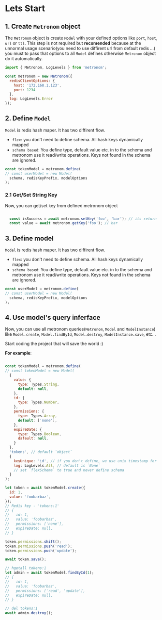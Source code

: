 # Lets Start
## 1. Create `Metronom` object
The `Metronom` object is create `Model` with your defined options like `port`, `host`, `url` or `ttl`. This step is not required but **recomended** because at the unnormal usage scenario(you need to use diffirent url from default redis ...) you must to pass that options to all `Model` defines otherwise `Metronom` object do it automatically.

```js
import { Metronom, LogLevels } from 'metronom';

const metronom = new Metronom({
  redisClientOptions: {
    host: '172.168.1.123',
    port: 1234
  },
  log: LogLevels.Error
});
```

## 2. Define `Model`
`Model` is redis hash maper. It has two diffirent flow.
+ `flex`: you don't need to define schema. All hash keys dynamically mapped
+ `schema based`: You define type, default value etc. in to the schema and metronom use it read/write operations. Keys not found in the schema are ignored.

```js
const tokenModel = metronom.define(
// const userModel = new Model(
  schema, redisKeyPrefix, modelOptions
);
```
### 2.1 Get/Set String Key
  Now, you can get/set key from defined metronom object
  ```js
  
    const isSuccess = await metronom.setKey('foo', 'bar'); // its return "OK"
    const value = await metronom.getKey('foo'); // bar
  ```

## 3. Define model
`Model` is redis hash maper. It has two diffirent flow.
+ `flex`: you don't need to define schema. All hash keys dynamically mapped
+ `schema based`: You define type, default value etc. in to the schema and metronom use it read/write operations. Keys not found in the schema are ignored.
```js
const userModel = metronom.define(
// const userModel = new Model(
  schema, redisKeyPrefix, modelOptions
);
```

## 4. Use model's query inferface
Now, you can use all metronom queries(`Metronom`, `Model` and `ModelInstance`) like `Model.create`, `Model.findById`, `Model.destroy`, `ModelInstance.save`, etc. .

Start coding the project that will save the world :)

**For example**:
```js

const tokenModel = metronom.define(
// const tokenModel = new Model(
  {
    value: {
      type: Types.String,
      default: null,
    },
    id: {
      type: Types.Number,
    },
    permissions: {
      type: Types.Array,
      default: ['none'],
    },
    expireDate: {
      type: Types.Boolean,
      dafeult: null,
    }
  },
  'tokens', // default `object`
  { 
    keyUnique: 'id', // if you don't define, we use unix timestamp for `keyUniqe` value
    log: LogLevels.All, // default is `None`
    // set `flexSchema` to true and never define schema
  }
);

let token = await tokenModel.create({
  id: 1,
  value: 'foobarbaz',
});
// Redis key - 'tokens:1'
// {
//   id: 1,
//   value: 'foobarbaz',
//   permissions: ['none'],
//   expireDate: null,
// }

token.permissions.shift();
token.permissions.push('read');
token.permissions.push('update');

await token.save();

// hgetall tokens:1
let admin = await tokenModel.findById(1);
// {
//   id: 1,
//   value: 'foobarbaz',
//   permissions: ['read', 'update'],
//   expireDate: null,
// }

// del tokens:1
await admin.destroy();
```